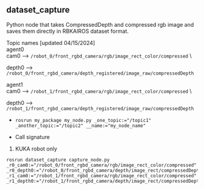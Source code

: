 ## dataset_capture

Python node that takes CompressedDepth and compressed rgb image and saves them directly in RBKAIROS dataset format.

Topic names [updated 04/15/2024] \
agent0 \
cam0 --> ```/robot_0/front_rgbd_camera/rgb/image_rect_color/compressed``` \

depth0 --> ```/robot_0/front_rgbd_camera/depth_registered/image_raw/compressedDepth```

agent1 \
cam0 --> ```/robot_1/front_rgbd_camera/rgb/image_rect_color/compressed``` \

depth0 --> ```/robot_1/front_rgbd_camera/depth_registered/image_raw/compressedDepth```

* ```rosrun my_package my_node.py _one_topic:="/topic1" _another_topic:="/topic2" __name:="my_node_name"```

* Call signature

1. KUKA robot only
```
rosrun dataset_capture capture_node.py _r0_cam0:="/robot_0/front_rgbd_camera/rgb/image_rect_color/compressed" _r0_depth0:="/robot_0/front_rgbd_camera/depth/image_rect/compressedDepth" _r1_cam0:="/robot_1/front_rgbd_camera/rgb/image_rect_color/compressed" _r1_depth0:="/robot_1/front_rgbd_camera/depth/image_rect/compressedDepth"

```
